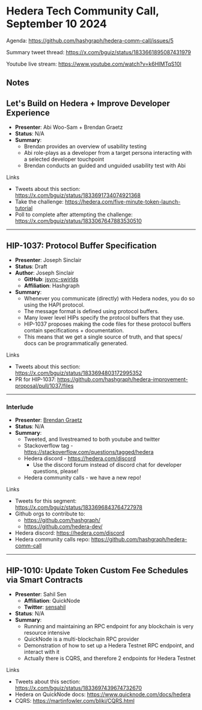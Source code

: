 # Hedera Tech Community Call, September 10 2024

Agenda: https://github.com/hashgraph/hedera-comm-call/issues/5

Summary tweet thread: https://x.com/bguiz/status/1833661895087431979

Youtube live stream: https://www.youtube.com/watch?v=k6HIMTqS10I

## Notes

## Let's Build on Hedera + Improve Developer Experience

- **Presenter**: Abi Woo-Sam + Brendan Graetz
- **Status**: N/A
- **Summary**:
  - Brendan provides an overview of usability testing
  - Abi role-plays as a developer from a target persona interacting with a selected developer touchpoint
  - Brendan conducts an guided and unguided usability test with Abi

Links

- Tweets about this section: https://x.com/bguiz/status/1833691734074921368
- Take the challenge: https://hedera.com/five-minute-token-launch-tutorial
- Poll to complete after attempting the challenge: https://x.com/bguiz/status/1833067647883530510

---

## HIP-1037: Protocol Buffer Specification

- **Presenter**: Joseph Sinclair
- **Status**: Draft
- **Author**: Joseph Sinclair
  - **GitHub**: [jsync-swirlds](https://github.com/jsync-swirlds)
  - **Affiliation**: Hashgraph
- **Summary**:
  - Whenever you communicate (directly) with  Hedera nodes, you do so using the HAPI protocol.
  - The message format is defined using protocol buffers.
  -  Many lower level HIPs specify the protocol buffers that they use.
  - HIP-1037 proposes making the code files for these protocol buffers contain specifications + documentation.
  - This means that we get a single source of truth, and that specs/ docs can be programmatically generated.

Links

- Tweets about this section: https://x.com/bguiz/status/1833694803172995352
- PR for HIP-1037: https://github.com/hashgraph/hedera-improvement-proposal/pull/1037/files

---

### Interlude

- **Presenter**: [Brendan Graetz](https://blog.bguiz.com)
- **Status**: N/A
- **Summary**:
  - Tweeted, and livestreamed to both youtube and twitter
  - Stackoverflow tag - https://stackoverflow.com/questions/tagged/hedera
  - Hedera discord - https://hedera.com/discord
    - Use the discord forum instead of discord chat for developer questions, please!
  - Hedera community calls - we have a new repo!

Links

- Tweets for this segment: https://x.com/bguiz/status/1833696843764727978
- Github orgs to contribute to:
    - https://github.com/hashgraph/
    - https://github.com/hedera-dev/
- Hedera discord: https://hedera.com/discord
- Hedera community calls repo: https://github.com/hashgraph/hedera-comm-call

----

## HIP-1010: Update Token Custom Fee Schedules via Smart Contracts

- **Presenter**: Sahil Sen
  - **Affiliation**: QuickNode
  - **Twitter**: [sensahil](https://x.com/sensahil)
- **Status**: N/A
- **Summary**:
  - Running and maintaining an RPC endpoint for any blockchain is very resource intensive
  - QuickNode is a multi-blockchain RPC provider
  - Demonstration of how to set up a Hedera Testnet RPC endpoint, and interact with it
  - Actually there is CQRS, and therefore 2 endpoints for Hedera Testnet

Links

- Tweets about this section: https://x.com/bguiz/status/1833697439674732670
- Hedera on QuickNode docs: https://www.quicknode.com/docs/hedera
- CQRS: https://martinfowler.com/bliki/CQRS.html
